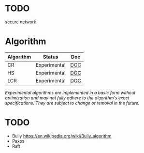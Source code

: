 # TODO
secure network


# Algorithm
| Algorithm | Status       | Doc                      |
|-----------|--------------|--------------------------|
| CR        | Experimental | [DOC](pkg/cr/README.md)  |
| HS        | Experimental | [DOC](pkg/hs/README.md)  |
| LCR       | Experimental | [DOC](pkg/lcr/README.md) |

*Experimental algorithms are implemented in a basic form without optimization and may not fully adhere to the algorithm's exact specifications. They are subject to change or removal in the future.*


# TODO
* Bully https://en.wikipedia.org/wiki/Bully_algorithm
* Paxos
* Raft